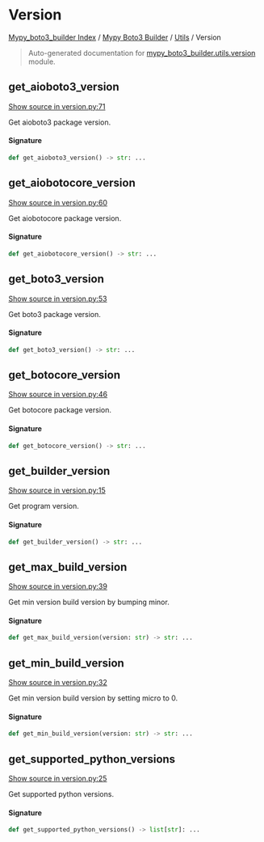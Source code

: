 # Version

[Mypy_boto3_builder Index](../../README.md#mypy_boto3_builder-index) /
[Mypy Boto3 Builder](../index.md#mypy-boto3-builder) /
[Utils](./index.md#utils) /
Version

> Auto-generated documentation for [mypy_boto3_builder.utils.version](https://github.com/youtype/mypy_boto3_builder/blob/main/mypy_boto3_builder/utils/version.py) module.

## get_aioboto3_version

[Show source in version.py:71](https://github.com/youtype/mypy_boto3_builder/blob/main/mypy_boto3_builder/utils/version.py#L71)

Get aioboto3 package version.

#### Signature

```python
def get_aioboto3_version() -> str: ...
```



## get_aiobotocore_version

[Show source in version.py:60](https://github.com/youtype/mypy_boto3_builder/blob/main/mypy_boto3_builder/utils/version.py#L60)

Get aiobotocore package version.

#### Signature

```python
def get_aiobotocore_version() -> str: ...
```



## get_boto3_version

[Show source in version.py:53](https://github.com/youtype/mypy_boto3_builder/blob/main/mypy_boto3_builder/utils/version.py#L53)

Get boto3 package version.

#### Signature

```python
def get_boto3_version() -> str: ...
```



## get_botocore_version

[Show source in version.py:46](https://github.com/youtype/mypy_boto3_builder/blob/main/mypy_boto3_builder/utils/version.py#L46)

Get botocore package version.

#### Signature

```python
def get_botocore_version() -> str: ...
```



## get_builder_version

[Show source in version.py:15](https://github.com/youtype/mypy_boto3_builder/blob/main/mypy_boto3_builder/utils/version.py#L15)

Get program version.

#### Signature

```python
def get_builder_version() -> str: ...
```



## get_max_build_version

[Show source in version.py:39](https://github.com/youtype/mypy_boto3_builder/blob/main/mypy_boto3_builder/utils/version.py#L39)

Get min version build version by bumping minor.

#### Signature

```python
def get_max_build_version(version: str) -> str: ...
```



## get_min_build_version

[Show source in version.py:32](https://github.com/youtype/mypy_boto3_builder/blob/main/mypy_boto3_builder/utils/version.py#L32)

Get min version build version by setting micro to 0.

#### Signature

```python
def get_min_build_version(version: str) -> str: ...
```



## get_supported_python_versions

[Show source in version.py:25](https://github.com/youtype/mypy_boto3_builder/blob/main/mypy_boto3_builder/utils/version.py#L25)

Get supported python versions.

#### Signature

```python
def get_supported_python_versions() -> list[str]: ...
```

